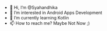 - 👋 Hi, I’m @Syahandhika
- 👀 I’m interested in Android Apps Development
- 🌱 I’m currently learning Kotlin
- 📫 How to reach me? Maybe Not Now ;)
